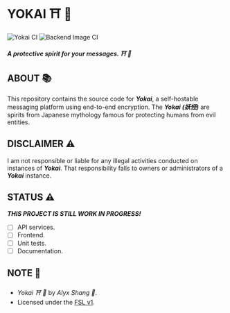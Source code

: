 # YOKAI :shinto_shrine: :japanese_ogre: 

![Yokai CI](https://github.com/alyxshang/yokai/actions/workflows/yokai.yml/badge.svg)
![Backend Image CI](https://github.com/alyxshang/yokai/actions/workflows/docker.yml/badge.svg)

***A protective spirit for your messages. :shinto_shrine: :japanese_ogre:***

## ABOUT :books:

This repository contains the source code for ***Yokai***, a self-hostable 
messaging platform using end-to-end encryption. The ***Yokai (妖怪)*** are 
spirits from Japanese mythology famous for protecting humans from evil 
entities.

## DISCLAIMER :warning:

I am not responsible or liable for any illegal activities conducted on 
instances of ***Yokai***. That responsibility falls to owners or 
administrators of a ***Yokai*** instance.

## STATUS :warning:

***THIS PROJECT IS STILL WORK IN PROGRESS!***

- [ ] API services.
- [ ] Frontend.
- [ ] Unit tests.
- [ ] Documentation.

## NOTE :scroll:

- *Yokai :shinto_shrine: :japanese_ogre:* by *Alyx Shang :black_heart:*.
- Licensed under the [FSL v1](https://github.com/alyxshang/fair-software-license).
